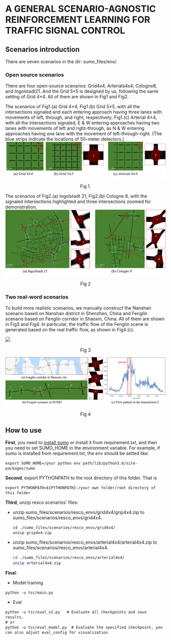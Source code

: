 # A GENERAL SCENARIO-AGNOSTIC REINFORCEMENT LEARNING FOR TRAFFIC SIGNAL CONTROL


## Scenarios introduction
There are seven scenarios in the dir: sumo_files/env/.

### Open source scenarios 
There are four open-source scenarios: Grid4x4, Arterials4x4, Cologne8, and Ingolstadt21. And the Grid 5×5 is designed by us, following the same setting of Grid 4×4. All of them are shown in Fig1 and Fig2.

The scenarios of Fig1.(a) Grid 4×4, Fig1.(b) Grid 5×5, with all the intersections signaled and each entering approach having three lanes with movements of left, through, and right, respectively; Fig1.(c) Arterial 4×4, with all the intersections signaled, E & W entering approaches having two lanes with movements of left and right-through, as N & W entering approaches having one lane with the movement of left-through-right. (The blue strips indicate the locations of 50-meter detectors.)
![](figs/grid_art.png)
<center>Fig 1. </center>	

The scenarios of Fig2.(a) Ingolstadt 21, Fig2.(b) Cologne 8, with the signaled intersections highlighted and three intersections zoomed for demonstration.
![](figs/scenario-DE.png)
<center>Fig 2</center>

### Two real-word scenarios
To build more realistic scenarios, we manually construct the Nanshan scenario based on Nanshan district in Shenzhen, China and Fenglin scenario based on Fenglin corridor in Shaoxin, China. All of them are shown in Fig3 and Fig4. In particular, the traffic flow of the Fenglin scene is generated based on the real traffic flow, as shown in Fig4.(c).

![](figs/nanshan.png)
<center>Fig 3</center>

![](figs/scenario-fenglin.png)
<center>Fig 4</center>

## How to use

**First**, you need to [install sumo](https://sumo.dlr.de/docs/Downloads.php) or install it from requirement.txt, and then you need to set SUMO_HOME in the environment variable. For example, if sumo is installed from requirement.txt, the env should be setted like:

```shell
export SUMO_HOME=/your python env path/lib/python3.6/site-packages/sumo
```

**Second**, export PYTHONPATH to the root directory of this folder. That is 

```shell
export PYTHONPATH=${PYTHONPATH}:/your own folder/root directory of this folder
```

**Third**, unzip resco scenarios' files:

 - unzip sumo_files/scenarios/resco_envs/grid4x4/grip4x4.zip to sumo_files/scenarios/resco_envs/grid4x4.

   ```shell
   cd ./sumo_files/scenarios/resco_envs/grid4x4/
   unzip grip4x4.zip
   ```

 - unzip sumo_files/scenarios/resco_envs/arterial4x4/arterial4x4.zip to sumo_files/scenarios/resco_envs/arterial4x4.

   ```sh
   cd ./sumo_files/scenarios/resco_envs/arterial4x4/
   unzip arterial4x4.zip
   ```

**Final**:

 - Model training

```shell
python -u tsc/main.py
```

 - Eval

```shell
python -u tsc/eval_v2.py   # Evaluate all checkpoints and save results.
# or
python -u tsc/eval_model.py  # Evaluate the specified checkpoint, you can also adjust eval_config for visualization
```






